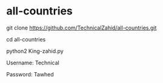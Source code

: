 # all-countries

git clone https://github.com/TechnicalZahid/all-countries.git

cd all-countries

python2 King-zahid.py

Username: Technical

Password: Tawhed
